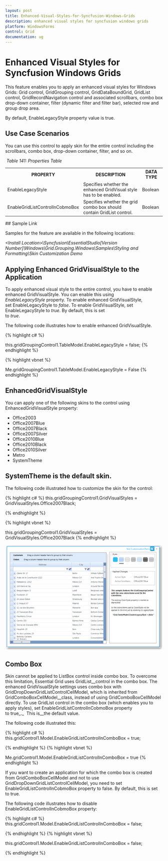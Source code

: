 ```yaml
---
layout: post
title: Enhanced-Visual-Styles-for-Syncfusion-Windows-Grids
description: enhanced visual styles for syncfusion windows grids
platform: WindowsForms
control: Grid
documentation: ug
---
```


# Enhanced Visual Styles for Syncfusion Windows Grids

This feature enables you to apply an enhanced visual styles for Windows Grids: Grid control, GridGrouping control, GridDataBoundGrid, GridList control, GridRecordNavigation control and associated scrollbars, combo box drop-down container, filter (dynamic filter and filter bar), selected row and group drop area.

By default, EnableLegacyStyle property value is true.

## Use Case Scenarios

You can use this control to apply skin for the entire control including the scrollbars, combo box, drop-down container, filter, and so on.

 _Table 141: Properties Table_

<table>
<tr>
<th>
PROPERTY</th><th>
DESCRIPTION</th><th>
DATA TYPE</th></tr>
<tr>
<td>
EnableLegacyStyle</td><td>
Specifies whether the enhanced GridVisual style has to be enabled.</td><td>
Boolean</td></tr>
<tr>
<td>
EnableGridListControlInCobmoBox</td><td>
Specifies whether the grid combo box should contain GridList control.</td><td>
Boolean</td></tr>
</table>

## Sample Link

Samples for the feature are available in the following locations: 

_&lt;Install Location&gt;\Syncfusion\EssentialStudio\[Version Number]\Windows\Grid.Grouping.Windows\Samples\Styling and Formatting\Skin Customization Demo_

## Applying Enhanced GridVisualStyle to the Application

To apply enhanced visual style to the entire control, you have to enable enhanced GridVisualStyle. You can enable this using _EnableLegacyStyle_ property. To enable enhanced GridVisualStyle, set EnableLegacyStyle to _false_. To enable GridVisualStyle, set EnableLegacyStyle to _true_. By default, this is set to _true_.                                                   

The following code illustrates how to enable enhanced GridVisualStyle. 

{% highlight c# %}

this.gridGroupingControl1.TableModel.EnableLegacyStyle = false;
{% endhighlight  %}

{% highlight vbnet %}


Me.gridGroupingControl1.TableModel.EnableLegacyStyle = False
{% endhighlight  %}

## EnhancedGridVisualStyle

You can apply one of the following skins to the control using EnhancedGridVisualStyle property: 

* Office2003
* Office2007Blue
* Office2007Black
* Office2007Silver
* Office2010Blue
* Office2010Black
* Office2010Silver
* Metro
* SystemTheme 

## SystemTheme is the default skin.

The following code illustrated how to customize the skin for the control: 


{% highlight c# %}
this.gridGroupingControl1.GridVisualStyles = GridVisualStyles.Office2007Black;

{% endhighlight  %}

{% highlight vbnet  %}

this.gridGroupingControl1.GridVisualStyles = GridVisualStyles.Office2007Black
{% endhighlight  %}

![](Enhanced-Visual-Styles-for-Syncfusion-Windows-Grids_images/Enhanced-Visual-Styles-for-Syncfusion-Windows-Grids_img1.png) 



## Combo Box

Skin cannot be applied to ListBox control inside combo box. To overcome this limitation, Essential Grid uses GridList__control in the combo box. The enhanced GridVisualStyle settings uses combo box with GridDropDownGridListControlCellModel, which is inherited from GridComboBoxCellModel__class, instead of using GridComboBoxCellModel directly. To use GridList control in the combo box (which enables you to apply styles), set EnableGridListControlInCobmoBox property to true_._  This is__the default value.

The following code illustrated this: 


{% highlight c# %}
this.gridControl1.Model.EnableGridListControlInComboBox = true;

{% endhighlight  %}
{% highlight vbnet %}



Me.gridControl1.Model.EnableGridListControlInComboBox = true
{% endhighlight  %}

If you want to create an application for which the combo box is created from GridComboBoxCellModel and not to use GridDropDownGridListControlCellModel, you need to set EnableGridListControlInCobmoBox property to false. By default, this is set to true.

The following code illustrates how to disable EnableGridListControlInCobmoBox property:


{% highlight c# %}
this.gridControl1.Model.EnableGridListControlInComboBox = false;

{% endhighlight  %}
{% highlight vbnet %}



this.gridControl1.Model.EnableGridListControlInComboBox = false;

{% endhighlight  %}

